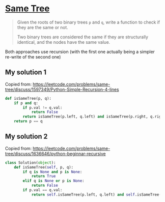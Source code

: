 # [Same Tree](https://leetcode.com/problems/same-tree/)

> Given the roots of two binary trees `p` and `q`, write a function to check if they are the same or not.
>
> Two binary trees are considered the same if they are structurally identical, and the nodes have the same value.

Both approaches use recursion (with the first one actually being a simpler re-write of the second one)

## My solution 1

Copied from: https://leetcode.com/problems/same-tree/discuss/1597349/Python-Simple-Recursion-4-lines

```python
def isSameTree(p, q):
    if p and q:
        if p.val != q.val:
            return False
        return isSameTree(p.left, q.left) and isSameTree(p.right, q.right)
    return p == q
```

## My solution 2

Copied from: https://leetcode.com/problems/same-tree/discuss/1636646/python-beginnar-recursive

```python
class Solution(object):
    def isSameTree(self, p, q):
        if q is None and p is None:
            return True
        elif q is None or p is None:
            return False
        if p.val == q.val:
            return self.isSameTree(p.left, q.left) and self.isSameTree(p.right, q.right)
```
